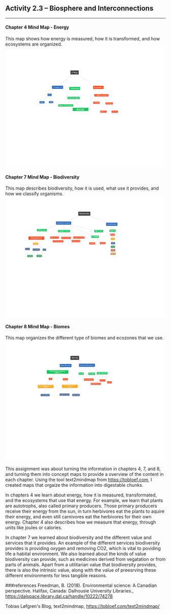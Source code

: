 ## Activity 2.3 – Biosphere and Interconnections

---

#### Chapter 4 Mind Map - Energy
This map shows how energy is measured, how it is transformed, and how ecosystems are organized.
[![Chapter 4 Mind Map](https://github.com/justinjarvinen/justinjarvinen.github.io/raw/main/_images/ch4-mind-map.png?raw=true)](https://github.com/justinjarvinen/justinjarvinen.github.io/raw/main/_images/ch4-mind-map.png?raw=true)

#### Chapter 7 Mind Map - Biodiversity
This map describes biodiversity, how it is used, what use it provides, and how we classify organisms.
[![Chapter 7 Mind Map](https://github.com/justinjarvinen/justinjarvinen.github.io/raw/main/_images/ch7-biodiversity-map.png?raw=true)](https://github.com/justinjarvinen/justinjarvinen.github.io/raw/main/_images/ch7-biodiversity-map.png?raw=true)

#### Chapter 8 Mind Map - Biomes
This map organizes the different type of biomes and ecozones that we use.
[![Chapter 8 Mind Map](https://github.com/justinjarvinen/justinjarvinen.github.io/raw/main/_images/ch8-biomes-map.png?raw=true)](https://github.com/justinjarvinen/justinjarvinen.github.io/raw/main/_images/ch8-biomes-map.png?raw=true)

This assignment was about turning the information in chapters 4, 7, and 8, and turning them into concept maps to provide a overview
of the content in each chapter. Using the tool text2mindmap from https://tobloef.com, I created maps that orgaize the information 
into digestable chunks.

In chapters 4 we learn about energy, how it is measured, transformated, and the ecosystems that use that energy. 
For example, we learn that plants are autotrophs, also called primary producers.
Those primary producers receive their energy from the sun, in turn herbivores eat the plants to aquire their energy, and even still
carnivores eat the herbivores for their own energy.
Chapter 4 also describes how we measure that energy, through units like joules or calories.

In chapter 7 we learned about biodiversity and the different value and services that it provides.
An example of the different services biodiversity provides is providing oxygen and removing CO2, which is vital to poviding life 
a habital environment. 
We also learned about the kinds of value biodiversity can provide, such as medicines derived from vegatation or from parts of animals.
Apart from a utilitarian value that biodiversity provides, there is also the intrinsic value, along with the value of preesrving these
different environments for less tangible reasons.




###references
Freedman, B. (2018). Environmental science: A Canadian perspective. Halifax, Canada: Dalhousie University Libraries., https://dalspace.library.dal.ca/handle/10222/74278

Tobias Løfgren's Blog, text2mindmap, https://tobloef.com/text2mindmap/
